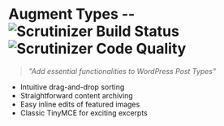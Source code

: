 # Augment Types -- ![Scrutinizer Build Status](https://scrutinizer-ci.com/g/kermage/augment-types/badges/build.png) ![Scrutinizer Code Quality](https://scrutinizer-ci.com/g/kermage/augment-types/badges/quality-score.png)
> *"Add essential functionalities to WordPress Post Types"*

- Intuitive drag-and-drop sorting
- Straightforward content archiving
- Easy inline edits of featured images
- Classic TinyMCE for exciting excerpts
